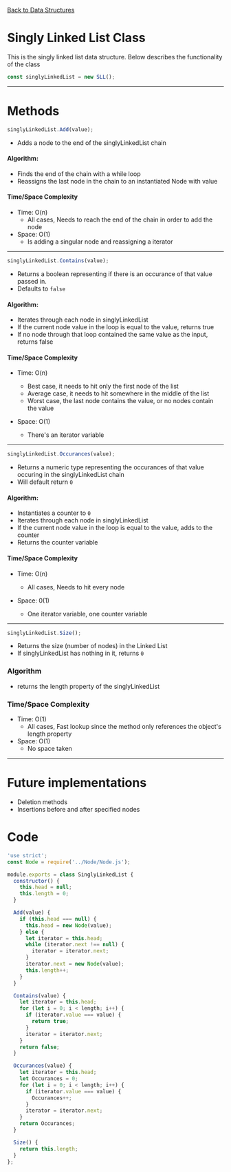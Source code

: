 [Back to Data Structures](https://github.com/shiratap/DSA/tree/master/DataStructures)

# Singly Linked List Class

This is the singly linked list data structure. Below describes the functionality
of the class

```js
const singlyLinkedList = new SLL();
```

---

# Methods

```js
singlyLinkedList.Add(value);
```

- Adds a node to the end of the singlyLinkedList chain

#### Algorithm:

- Finds the end of the chain with a while loop
- Reassigns the last node in the chain to an instantiated Node with value

#### Time/Space Complexity

- Time: O(n)
  - All cases, Needs to reach the end of the chain in order to add the node
- Space: O(1)
  - Is adding a singular node and reassigning a iterator

---

```js
singlyLinkedList.Contains(value);
```

- Returns a boolean representing if there is an occurance of that value passed
  in.
- Defaults to `false`

#### Algorithm:

- Iterates through each node in singlyLinkedList
- If the current node value in the loop is equal to the value, returns true
- If no node through that loop contained the same value as the input, returns
  false

#### Time/Space Complexity

- Time: O(n)

  - Best case, it needs to hit only the first node of the list
  - Average case, it needs to hit somewhere in the middle of the list
  - Worst case, the last node contains the value, or no nodes contain the value

- Space: O(1)
  - There's an iterator variable

---

```js
singlyLinkedList.Occurances(value);
```

- Returns a numeric type representing the occurances of that value occuring in
  the singlyLinkedList chain
- Will default return `0`

#### Algorithm:

- Instantiates a counter to `0`
- Iterates through each node in singlyLinkedList
- If the current node value in the loop is equal to the value, adds to the
  counter
- Returns the counter variable

#### Time/Space Complexity

- Time: O(n)

  - All cases, Needs to hit every node

- Space: 0(1)
  - One iterator variable, one counter variable

---

```js
singlyLinkedList.Size();
```

- Returns the size (number of nodes) in the Linked List
- If singlyLinkedList has nothing in it, returns `0`

### Algorithm

- returns the length property of the singlyLinkedList

### Time/Space Complexity

- Time: O(1)
  - All cases, Fast lookup since the method only references the object's length
    property
- Space: O(1)
  - No space taken

---

# Future implementations

- Deletion methods
- Insertions before and after specified nodes

# Code

```js
'use strict';
const Node = require('../Node/Node.js');

module.exports = class SinglyLinkedList {
  constructor() {
    this.head = null;
    this.length = 0;
  }

  Add(value) {
    if (this.head === null) {
      this.head = new Node(value);
    } else {
      let iterator = this.head;
      while (iterator.next !== null) {
        iterator = iterator.next;
      }
      iterator.next = new Node(value);
      this.length++;
    }
  }

  Contains(value) {
    let iterator = this.head;
    for (let i = 0; i < length; i++) {
      if (iterator.value === value) {
        return true;
      }
      iterator = iterator.next;
    }
    return false;
  }

  Occurances(value) {
    let iterator = this.head;
    let Occurances = 0;
    for (let i = 0; i < length; i++) {
      if (iterator.value === value) {
        Occurances++;
      }
      iterator = iterator.next;
    }
    return Occurances;
  }

  Size() {
    return this.length;
  }
};
```
